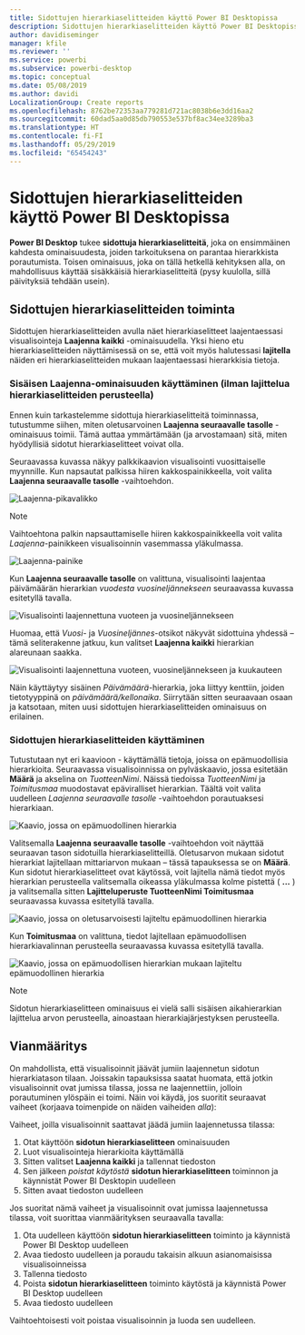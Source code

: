 ```yaml
---
title: Sidottujen hierarkiaselitteiden käyttö Power BI Desktopissa
description: Sidottujen hierarkiaselitteiden käyttö Power BI Desktopissa
author: davidiseminger
manager: kfile
ms.reviewer: ''
ms.service: powerbi
ms.subservice: powerbi-desktop
ms.topic: conceptual
ms.date: 05/08/2019
ms.author: davidi
LocalizationGroup: Create reports
ms.openlocfilehash: 8762be72353aa779281d721ac8038b6e3dd16aa2
ms.sourcegitcommit: 60dad5aa0d85db790553e537bf8ac34ee3289ba3
ms.translationtype: HT
ms.contentlocale: fi-FI
ms.lasthandoff: 05/29/2019
ms.locfileid: "65454243"
---
```

# <a name="use-inline-hierarchy-labels-in-power-bi-desktop"></a>Sidottujen hierarkiaselitteiden käyttö Power BI Desktopissa
**Power BI Desktop** tukee **sidottuja hierarkiaselitteitä**, joka on ensimmäinen kahdesta ominaisuudesta, joiden tarkoituksena on parantaa hierarkkista porautumista. Toisen ominaisuus, joka on tällä hetkellä kehityksen alla, on mahdollisuus käyttää sisäkkäisiä hierarkiaselitteitä (pysy kuulolla, sillä päivityksiä tehdään usein).   

## <a name="how-inline-hierarchy-labels-work"></a>Sidottujen hierarkiaselitteiden toiminta
Sidottujen hierarkiaselitteiden avulla näet hierarkiaselitteet laajentaessasi visualisointeja **Laajenna kaikki** -ominaisuudella. Yksi hieno etu hierarkiaselitteiden näyttämisessä on se, että voit myös halutessasi **lajitella** näiden eri hierarkiaselitteiden mukaan laajentaessasi hierarkkisia tietoja.

### <a name="using-the-built-in-expand-feature-without-sorting-by-hierarchy-labels"></a>Sisäisen Laajenna-ominaisuuden käyttäminen (ilman lajittelua hierarkiaselitteiden perusteella)
Ennen kuin tarkastelemme sidottuja hierarkiaselitteitä toiminnassa, tutustumme siihen, miten oletusarvoinen **Laajenna seuraavalle tasolle** -ominaisuus toimii. Tämä auttaa ymmärtämään (ja arvostamaan) sitä, miten hyödyllisiä sidotut hierarkiaselitteet voivat olla.

Seuraavassa kuvassa näkyy palkkikaavion visualisointi vuosittaiselle myynnille. Kun napsautat palkissa hiiren kakkospainikkeella, voit valita **Laajenna seuraavalle tasolle** -vaihtoehdon.

![Laajenna-pikavalikko](media/desktop-inline-hierarchy-labels/desktop-inline-hierarchy-labels-menu.png)

> [!NOTE]
> Vaihtoehtona palkin napsauttamiselle hiiren kakkospainikkeella voit valita *Laajenna*-painikkeen visualisoinnin vasemmassa yläkulmassa.

  ![Laajenna-painike](media/desktop-inline-hierarchy-labels/desktop-inline-hierarchy-labels-expand-button-finger.png)


Kun **Laajenna seuraavalle tasolle** on valittuna, visualisointi laajentaa päivämäärän hierarkian *vuodesta* *vuosineljännekseen* seuraavassa kuvassa esitetyllä tavalla.

![Visualisointi laajennettuna vuoteen ja vuosineljännekseen](media/desktop-inline-hierarchy-labels/desktop-inline-hierarchy-labels-qty-year-quarter.png)

Huomaa, että *Vuosi*- ja *Vuosineljännes*-otsikot näkyvät sidottuina yhdessä – tämä seliterakenne jatkuu, kun valitset **Laajenna kaikki** hierarkian alareunaan saakka.

![Visualisointi laajennettuna vuoteen, vuosineljännekseen ja kuukauteen](media/desktop-inline-hierarchy-labels/desktop-inline-hierarchy-labels-qty-year-quarter-month.png)

Näin käyttäytyy sisäinen *Päivämäärä*-hierarkia, joka liittyy kenttiin, joiden tietotyyppinä on *päivämäärä/kellonaika*. Siirrytään sitten seuraavaan osaan ja katsotaan, miten uusi sidottujen hierarkiaselitteiden ominaisuus on erilainen.

### <a name="using-inline-hierarchy-labels"></a>Sidottujen hierarkiaselitteiden käyttäminen
Tutustutaan nyt eri kaavioon - käyttämällä tietoja, joissa on epämuodollisia hierarkioita. Seuraavassa visualisoinnissa on pylväskaavio, jossa esitetään **Määrä** ja akselina on *TuotteenNimi*. Näissä tiedoissa *TuotteenNimi* ja *Toimitusmaa* muodostavat epäviralliset hierarkian. Täältä voit valita uudelleen *Laajenna seuraavalle tasolle* -vaihtoehdon porautuaksesi hierarkiaan.

![Kaavio, jossa on epämuodollinen hierarkia](media/desktop-inline-hierarchy-labels/desktop-inline-hierarchy-labels-informal-top-expand.png)

Valitsemalla **Laajenna seuraavalle tasolle** -vaihtoehdon voit näyttää seuraavan tason sidotuilla hierarkiaselitteillä. Oletusarvon mukaan sidotut hierarkiat lajitellaan mittariarvon mukaan – tässä tapauksessa se on **Määrä**. Kun sidotut hierarkiaselitteet ovat käytössä, voit lajitella nämä tiedot myös hierarkian perusteella valitsemalla oikeassa yläkulmassa kolme pistettä ( **...** ) ja valitsemalla sitten **Lajitteluperuste TuotteenNimi Toimitusmaa** seuraavassa kuvassa esitetyllä tavalla.

![Kaavio, jossa on oletusarvoisesti lajiteltu epämuodollinen hierarkia](media/desktop-inline-hierarchy-labels/desktop-inline-hierarchy-labels-informal-sort-quantity.png)

Kun **Toimitusmaa** on valittuna, tiedot lajitellaan epämuodollisen hierarkiavalinnan perusteella seuraavassa kuvassa esitetyllä tavalla.

![Kaavio, jossa on epämuodollisen hierarkian mukaan lajiteltu epämuodollinen hierarkia](media/desktop-inline-hierarchy-labels/desktop-inline-hierarchy-labels-informal-sorted.png)

> [!NOTE]
> Sidotun hierarkiaselitteen ominaisuus ei vielä salli sisäisen aikahierarkian lajittelua arvon perusteella, ainoastaan hierarkiajärjestyksen perusteella.
> 
> 

## <a name="troubleshooting"></a>Vianmääritys
On mahdollista, että visualisoinnit jäävät jumiin laajennetun sidotun hierarkiatason tilaan. Joissakin tapauksissa saatat huomata, että jotkin visualisoinnit ovat jumissa tilassa, jossa ne laajennettiin, jolloin porautuminen ylöspäin ei toimi. Näin voi käydä, jos suoritit seuraavat vaiheet (korjaava toimenpide on näiden vaiheiden *alla*):

Vaiheet, joilla visualisoinnit saattavat jäädä jumiin laajennetussa tilassa:

1. Otat käyttöön **sidotun hierarkiaselitteen** ominaisuuden
2. Luot visualisointeja hierarkioita käyttämällä
3. Sitten valitset **Laajenna kaikki** ja tallennat tiedoston
4. Sen jälkeen *poistat käytöstä* **sidotun hierarkiaselitteen** toiminnon ja käynnistät Power BI Desktopin uudelleen
5. Sitten avaat tiedoston uudelleen

Jos suoritat nämä vaiheet ja visualisoinnit ovat jumissa laajennetussa tilassa, voit suorittaa vianmäärityksen seuraavalla tavalla:

1. Ota uudelleen käyttöön **sidotun hierarkiaselitteen** toiminto ja käynnistä Power BI Desktop uudelleen
2. Avaa tiedosto uudelleen ja poraudu takaisin alkuun asianomaisissa visualisoinneissa
3. Tallenna tiedosto
4. Poista **sidotun hierarkiaselitteen** toiminto käytöstä ja käynnistä Power BI Desktop uudelleen
5. Avaa tiedosto uudelleen

Vaihtoehtoisesti voit poistaa visualisoinnin ja luoda sen uudelleen.

